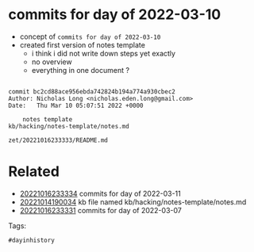 # commits for day of 2022-03-10

- concept of `commits for day of 2022-03-10`
- created first version of notes template
  - i think i did not write down steps yet exactly
  - no overview
  - everything in one document ?

```

commit bc2cd88ace956ebda742824b194a774a930cbec2
Author: Nicholas Long <nicholas.eden.long@gmail.com>
Date:   Thu Mar 10 05:07:51 2022 +0000

    notes template
kb/hacking/notes-template/notes.md
```

` zet/20221016233333/README.md `

# Related

- [20221016233334](/zet/20221016233334/README.md) commits for day of 2022-03-11
- [20221014190034](/zet/20221014190034/README.md) kb file named kb/hacking/notes-template/notes.md
- [20221016233331](/zet/20221016233331/README.md) commits for day of 2022-03-07

Tags:

    #dayinhistory
